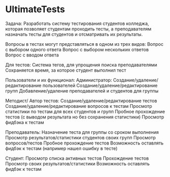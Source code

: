 # UltimateTests
Задача:
Разработать систему тестирования студентов колледжа, которая позволяет студентам проходить тесты, а преподавателям назначать тесты для студентов и отсматривать их результаты.

Вопросы в тестах могут представляться в одном из трех видов:
Вопрос с выбором одного ответа
Вопрос с выбором нескольких ответов
Вопрос с вводом ответа

Для тестов:
Система тегов, для упрощения поиска преподавателями
Сохраняется время, за которое студент выполнил тест

Пользователи и их функционал:
Администратор:
Создание/удаление/редактирование пользователей
Создание/удаление/редактирование групп
Добавление/удаление преподавателей и студентов для группы

Методист/ Автор тестов:
Создание/удаление/редактирование тестов
Создание/удаление/редактирование вопросов к тестам
Просмотр статистики по тестам для всех студентов и групп
Пробное прохождение тестов (с выводом результата но без сохранения статистики)
Просмотр фидбэка к тестам

Преподаватель:
Назначение теста для группы со сроком выполнения
Просмотр результатов/статистики студентов своих групп
Просмотр вопросов/тестов
Пробное прохождение тестов
Возможность оставлять фидбэк к тестам (например нашел ошибку в тесте)

Студент:
Просмотр списка активных тестов
Прохождение тестов
Просмотр своих результатов/статистики
Возможность оставлять фидбэк к тестам
